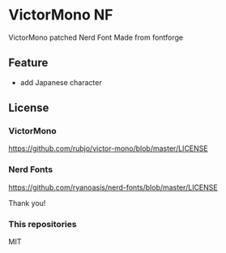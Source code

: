 # VictorMono NF

VictorMono patched Nerd Font
Made from fontforge

## Feature
- add Japanese character

## License
### VictorMono
https://github.com/rubjo/victor-mono/blob/master/LICENSE

### Nerd Fonts
https://github.com/ryanoasis/nerd-fonts/blob/master/LICENSE

Thank you!

### This repositories
MIT

